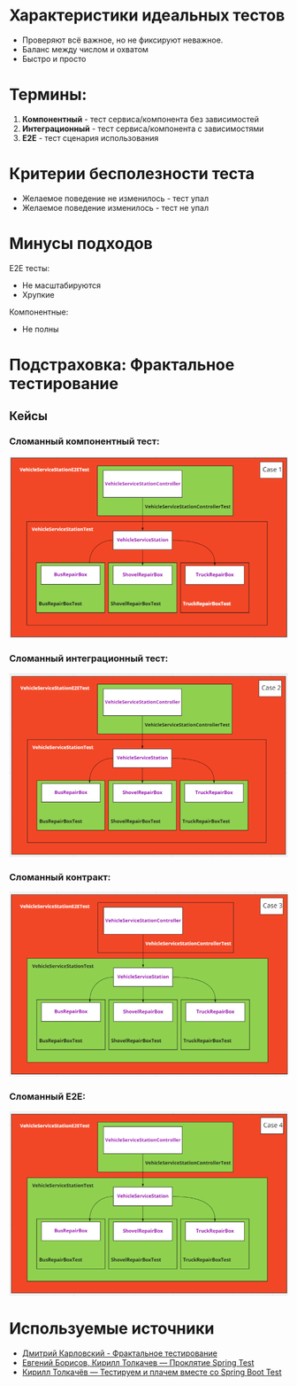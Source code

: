 # Характеристики идеальных тестов
- Проверяют всё важное, но не фиксируют неважное. 
- Баланс между числом и охватом 
- Быстро и просто

# Термины:
1. **Компонентный** - тест сервиса/компонента без зависимостей
2. **Интеграционный** - тест сервиса/компонента с зависимостями
3. **E2E** - тест сценария использования

# Критерии бесполезности теста
 - Желаемое поведение не изменилось - тест упал 
 - Желаемое поведение изменилось - тест не упал

# Минусы подходов
E2E тесты: 
- Не масштабируются
- Хрупкие

Компонентные: 
- Не полны

# Подстраховка: Фрактальное тестирование

## Кейсы

### Сломанный компонентный тест:
![img.png](images/component.png)

### Сломанный интеграционный тест:
![img_1.png](images/integration.png)

### Сломанный контракт: 
![img_2.png](images/contract.png)

### Сломанный Е2Е:
![img_3.png](images/e2e.png)

# Используемые источники
- [Дмитрий Карловский - Фрактальное тестирование](https://habr.com/ru/post/510824/)
- [Евгений Борисов, Кирилл Толкачев — Проклятие Spring Test](https://www.youtube.com/watch?v=7mZqJShu_3c&t=1644s&ab_channel=JUG.ru)
- [Кирилл Толкачёв — Тестируем и плачем вместе со Spring Boot Test](https://www.youtube.com/watch?v=uc-cfX-5wQA&ab_channel=Heisenbug)